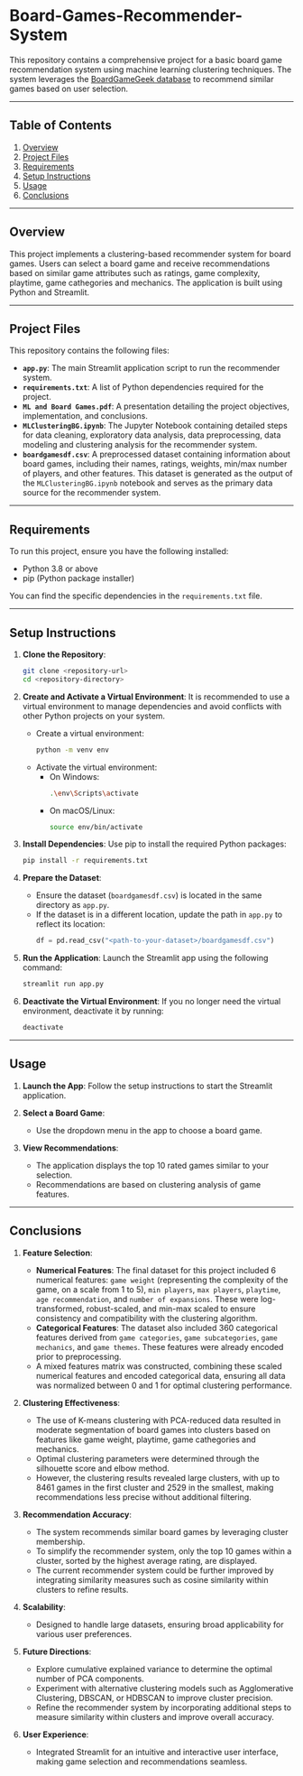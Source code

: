 # Board-Games-Recommender-System
This repository contains a comprehensive project for a basic board game recommendation system using machine learning clustering techniques. The system leverages the [BoardGameGeek database](https://www.kaggle.com/datasets/seanthemalloy/board-game-geek-database) to recommend similar games based on user selection.

---

## Table of Contents

1. [Overview](#overview)
2. [Project Files](#project-files)
3. [Requirements](#requirements)
4. [Setup Instructions](#setup-instructions)
5. [Usage](#usage)
6. [Conclusions](#conclusions)

---

## Overview

This project implements a clustering-based recommender system for board games. Users can select a board game and receive recommendations based on similar game attributes such as ratings, game complexity, playtime, game cathegories and mechanics. The application is built using Python and Streamlit.

---

## Project Files

This repository contains the following files:

- **`app.py`**: The main Streamlit application script to run the recommender system.
- **`requirements.txt`**: A list of Python dependencies required for the project.
- **`ML and Board Games.pdf`**: A presentation detailing the project objectives, implementation, and conclusions.
- **`MLClusteringBG.ipynb`**: The Jupyter Notebook containing detailed steps for data cleaning, exploratory data analysis, data preprocessing, data modeling and clustering analysis for the recommender system.
- **`boardgamesdf.csv`**: A preprocessed dataset containing information about board games, including their names, ratings, weights, min/max number of players, and other features. This dataset is generated as the output of the `MLClusteringBG.ipynb` notebook and serves as the primary data source for the recommender system.
  
---

## Requirements

To run this project, ensure you have the following installed:

- Python 3.8 or above
- pip (Python package installer)

You can find the specific dependencies in the `requirements.txt` file.

---

## Setup Instructions

1. **Clone the Repository**:
   ```bash
   git clone <repository-url>
   cd <repository-directory>

2. **Create and Activate a Virtual Environment**:
   It is recommended to use a virtual environment to manage dependencies and avoid conflicts with other Python projects on your system.

   - Create a virtual environment:
     ```bash
     python -m venv env
     ```
   - Activate the virtual environment:
     - On Windows:
       ```bash
       .\env\Scripts\activate
       ```
     - On macOS/Linux:
       ```bash
       source env/bin/activate
       ```
       
3. **Install Dependencies**:
   Use pip to install the required Python packages:
   ```bash
   pip install -r requirements.txt

4. **Prepare the Dataset**:
   - Ensure the dataset (`boardgamesdf.csv`) is located in the same directory as `app.py`.
   - If the dataset is in a different location, update the path in `app.py` to reflect its location:
     ```python
     df = pd.read_csv("<path-to-your-dataset>/boardgamesdf.csv")
     ```

5. **Run the Application**:
   Launch the Streamlit app using the following command:
   ```bash
   streamlit run app.py

6. **Deactivate the Virtual Environment**:
   If you no longer need the virtual environment, deactivate it by running:
   ```bash
   deactivate
   
---

## Usage

1. **Launch the App**:
   Follow the setup instructions to start the Streamlit application.

2. **Select a Board Game**:
   - Use the dropdown menu in the app to choose a board game.

3. **View Recommendations**:
   - The application displays the top 10 rated games similar to your selection.
   - Recommendations are based on clustering analysis of game features.
     
---

## Conclusions

1. **Feature Selection**:
   - **Numerical Features**: The final dataset for this project included 6 numerical features: `game weight` (representing the complexity of the game, on a scale from 1 to 5), `min players`, `max players`, `playtime`, `age recommendation`, and `number of expansions`. These were log-transformed, robust-scaled, and min-max scaled to ensure consistency and compatibility with the clustering algorithm.
   - **Categorical Features**: The dataset also included 360 categorical features derived from `game categories`, `game subcategories`, `game mechanics`, and `game themes`. These features were already encoded prior to preprocessing.
   - A mixed features matrix was constructed, combining these scaled numerical features and encoded categorical data, ensuring all data was normalized between 0 and 1 for optimal clustering performance.
  
2. **Clustering Effectiveness**:
   - The use of K-means clustering with PCA-reduced data resulted in moderate segmentation of board games into clusters based on features like game weight, playtime, game cathegories and mechanics.
   - Optimal clustering parameters were determined through the silhouette score and elbow method.
   - However, the clustering results revealed large clusters, with up to 8461 games in the first cluster and 2529 in the smallest, making recommendations less precise without additional filtering.

3. **Recommendation Accuracy**:
   - The system recommends similar board games by leveraging cluster membership.
   - To simplify the recommender system, only the top 10 games within a cluster, sorted by the highest average rating, are displayed.
   - The current recommender system could be further improved by integrating similarity measures such as cosine similarity within clusters to refine results.

4. **Scalability**:
   - Designed to handle large datasets, ensuring broad applicability for various user preferences.
  
5. **Future Directions**:
   - Explore cumulative explained variance to determine the optimal number of PCA components.
   - Experiment with alternative clustering models such as Agglomerative Clustering, DBSCAN, or HDBSCAN to improve cluster precision.
   - Refine the recommender system by incorporating additional steps to measure similarity within clusters and improve overall accuracy.

6. **User Experience**:
   - Integrated Streamlit for an intuitive and interactive user interface, making game selection and recommendations seamless.

